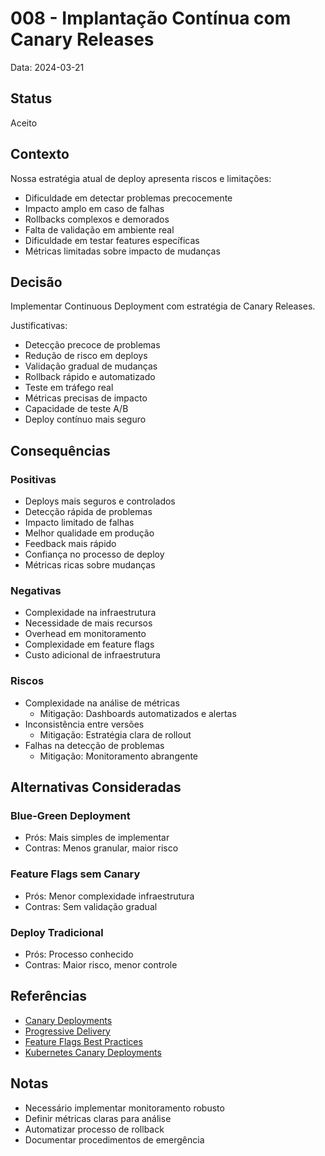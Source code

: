 # 008 - Implantação Contínua com Canary Releases

Data: 2024-03-21

## Status

Aceito

## Contexto

Nossa estratégia atual de deploy apresenta riscos e limitações:
- Dificuldade em detectar problemas precocemente
- Impacto amplo em caso de falhas
- Rollbacks complexos e demorados
- Falta de validação em ambiente real
- Dificuldade em testar features específicas
- Métricas limitadas sobre impacto de mudanças

## Decisão

Implementar Continuous Deployment com estratégia de Canary Releases.

Justificativas:
- Detecção precoce de problemas
- Redução de risco em deploys
- Validação gradual de mudanças
- Rollback rápido e automatizado
- Teste em tráfego real
- Métricas precisas de impacto
- Capacidade de teste A/B
- Deploy contínuo mais seguro

## Consequências

### Positivas

- Deploys mais seguros e controlados
- Detecção rápida de problemas
- Impacto limitado de falhas
- Melhor qualidade em produção
- Feedback mais rápido
- Confiança no processo de deploy
- Métricas ricas sobre mudanças

### Negativas

- Complexidade na infraestrutura
- Necessidade de mais recursos
- Overhead em monitoramento
- Complexidade em feature flags
- Custo adicional de infraestrutura

### Riscos

- Complexidade na análise de métricas
  - Mitigação: Dashboards automatizados e alertas
- Inconsistência entre versões
  - Mitigação: Estratégia clara de rollout
- Falhas na detecção de problemas
  - Mitigação: Monitoramento abrangente

## Alternativas Consideradas

### Blue-Green Deployment
- Prós: Mais simples de implementar
- Contras: Menos granular, maior risco

### Feature Flags sem Canary
- Prós: Menor complexidade infraestrutura
- Contras: Sem validação gradual

### Deploy Tradicional
- Prós: Processo conhecido
- Contras: Maior risco, menor controle

## Referências

- [Canary Deployments](https://martinfowler.com/bliki/CanaryRelease.html)
- [Progressive Delivery](https://www.split.io/blog/progressive-delivery-overview/)
- [Feature Flags Best Practices](https://launchdarkly.com/blog/best-practices-feature-flags/)
- [Kubernetes Canary Deployments](https://kubernetes.io/docs/concepts/cluster-administration/manage-deployment/#canary-deployments)

## Notas

- Necessário implementar monitoramento robusto
- Definir métricas claras para análise
- Automatizar processo de rollback
- Documentar procedimentos de emergência 